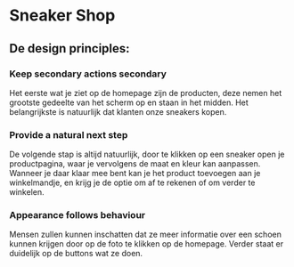 # Sneaker Shop

## De design principles:

### Keep secondary actions secondary
Het eerste wat je ziet op de homepage zijn de producten, deze nemen het grootste gedeelte van het scherm op en staan in het midden. Het belangrijkste is natuurlijk dat klanten onze sneakers kopen.

### Provide a natural next step
De volgende stap is altijd natuurlijk, door te klikken op een sneaker open je productpagina, waar je vervolgens de maat en kleur kan aanpassen. Wanneer je daar klaar mee bent kan je het product toevoegen aan je winkelmandje, en krijg je de optie om af te rekenen of om verder te winkelen.



### Appearance follows behaviour
Mensen zullen kunnen inschatten dat ze meer informatie over een schoen kunnen krijgen door op de foto te klikken op de homepage. Verder staat er duidelijk op de buttons wat ze doen.

